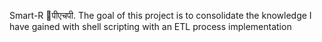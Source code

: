 Smart-R 🚀पीएचपी.
The goal of this project is to consolidate the knowledge I have gained with shell scripting with an ETL process implementation
